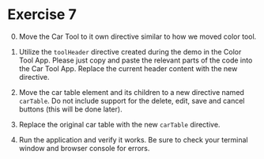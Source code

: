 # Exercise 7

0. Move the Car Tool to it own directive similar to how we moved color tool.

1. Utilize the `toolHeader` directive created during the demo in the Color Tool App. Please just copy and paste the relevant parts of the code into the Car Tool App. Replace the current header content with the new directive.

2. Move the car table element and its children to a new directive named `carTable`. Do not include support for the delete, edit, save and cancel buttons (this will be done later).

3. Replace the original car table with the new `carTable` directive.

4. Run the application and verify it works. Be sure to check your terminal window and browser console for errors.

